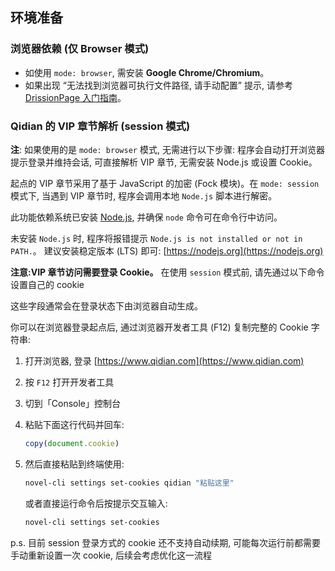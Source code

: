 ## 环境准备

### **浏览器依赖 (仅 Browser 模式)**
   - 如使用 `mode: browser`, 需安装 **Google Chrome/Chromium**。
   - 如果出现 “无法找到浏览器可执行文件路径, 请手动配置” 提示, 请参考 [DrissionPage 入门指南](https://www.drissionpage.cn/get_start/before_start/)。

### Qidian 的 VIP 章节解析 (session 模式)

**注**: 如果使用的是 `mode: browser` 模式, 无需进行以下步骤: 程序会自动打开浏览器提示登录并维持会话, 可直接解析 VIP 章节, 无需安装 Node.js 或设置 Cookie。

起点的 VIP 章节采用了基于 JavaScript 的加密 (Fock 模块)。在 `mode: session` 模式下, 当遇到 VIP 章节时, 程序会调用本地 `Node.js` 脚本进行解密。

此功能依赖系统已安装 [Node.js](https://nodejs.org/), 并确保 `node` 命令可在命令行中访问。

未安装 `Node.js` 时, 程序将报错提示 `Node.js is not installed or not in PATH.`。
建议安装稳定版本 (LTS) 即可: [https://nodejs.org](https://nodejs.org)

**注意:VIP 章节访问需要登录 Cookie。**
在使用 `session` 模式前, 请先通过以下命令设置自己的 cookie

这些字段通常会在登录状态下由浏览器自动生成。

你可以在浏览器登录起点后, 通过浏览器开发者工具 (F12) 复制完整的 Cookie 字符串:

1. 打开浏览器, 登录 [https://www.qidian.com](https://www.qidian.com)
2. 按 `F12` 打开开发者工具
3. 切到「Console」控制台
4. 粘贴下面这行代码并回车:
    ```js
    copy(document.cookie)
    ```
5. 然后直接粘贴到终端使用:
    ```bash
    novel-cli settings set-cookies qidian "粘贴这里"
    ```

    或者直接运行命令后按提示交互输入:
    ```bash
    novel-cli settings set-cookies
    ```

p.s. 目前 session 登录方式的 cookie 还不支持自动续期, 可能每次运行前都需要手动重新设置一次 cookie, 后续会考虑优化这一流程
